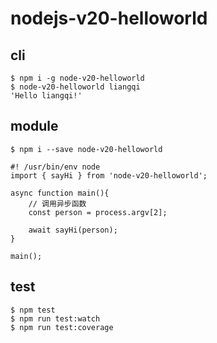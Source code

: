 # nodejs-v20-helloworld

## cli

```
$ npm i -g node-v20-helloworld
$ node-v20-helloworld liangqi
'Hello liangqi!'
```

## module

```
$ npm i --save node-v20-helloworld
```

```
#! /usr/bin/env node
import { sayHi } from 'node-v20-helloworld';

async function main(){
	// 调用异步函数
	const person = process.argv[2];

	await sayHi(person);
}

main();

```

## test

```
$ npm test
$ npm run test:watch
$ npm run test:coverage
```


